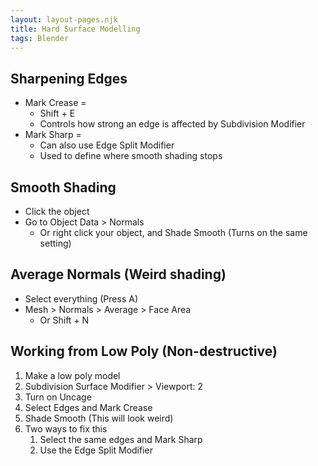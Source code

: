 ```yaml
---
layout: layout-pages.njk
title: Hard Surface Modelling
tags: Blender
---
```


## Sharpening Edges
- Mark Crease =
  - Shift + E
  - Controls how strong an edge is affected by Subdivision Modifier
- Mark Sharp =
  - Can also use Edge Split Modifier
  - Used to define where smooth shading stops

## Smooth Shading
- Click the object
- Go to Object Data > Normals
  - Or right click your object, and Shade Smooth (Turns on the same setting)

## Average Normals (Weird shading)
- Select everything (Press A)
- Mesh > Normals > Average > Face Area
  - Or Shift + N

## Working from Low Poly (Non-destructive)
1. Make a low poly model
2. Subdivision Surface Modifier > Viewport: 2
3. Turn on Uncage
4. Select Edges and Mark Crease
5. Shade Smooth (This will look weird)
6. Two ways to fix this
   1. Select the same edges and Mark Sharp
   2. Use the Edge Split Modifier